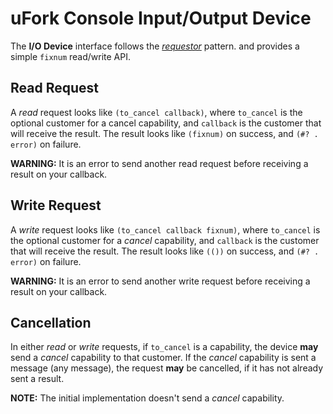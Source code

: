 # uFork Console Input/Output Device

The **I/O Device** interface follows the
[_requestor_](../lib/rq/README.md) pattern.
and provides a simple `fixnum` read/write API.

## Read Request

A _read_ request looks like `(to_cancel callback)`,
where `to_cancel` is the optional customer for a cancel capability,
and `callback` is the customer that will receive the result.
The result looks like `(fixnum)` on success,
and `(#? . error)` on failure.

**WARNING:** It is an error to send another read request
before receiving a result on your callback.

## Write Request

A _write_ request looks like `(to_cancel callback fixnum)`,
where `to_cancel` is the optional customer for a _cancel_ capability,
and `callback` is the customer that will receive the result.
The result looks like `(())` on success,
and `(#? . error)` on failure.

**WARNING:** It is an error to send another write request
before receiving a result on your callback.

## Cancellation

In either _read_ or _write_ requests, if `to_cancel` is a capability,
the device **may** send a _cancel_ capability to that customer.
If the _cancel_ capability is sent a message (any message),
the request **may** be cancelled, if it has not already sent a result.

**NOTE:** The initial implementation doesn't send a _cancel_ capability.
